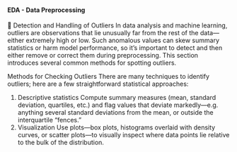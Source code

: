 #### EDA - Data Preprocessing

:large_blue_diamond: Detection and Handling of Outliers
In data analysis and machine learning, outliers are observations that lie unusually far from the rest of the data—either extremely high or low. Such anomalous values can skew summary statistics or harm model performance, so it’s important to detect and then either remove or correct them during preprocessing. This section introduces several common methods for spotting outliers.

Methods for Checking Outliers
There are many techniques to identify outliers; here are a few straightforward statistical approaches:
1.  Descriptive statistics
    Compute summary measures (mean, standard deviation, quartiles, etc.) and flag values that deviate markedly—e.g. anything several standard deviations from the mean, or outside the interquartile “fences.”
2.  Visualization
    Use plots—box plots, histograms overlaid with density curves, or scatter plots—to visually inspect where data points lie relative to the bulk of the distribution.




